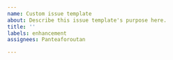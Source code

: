 ```yaml
---
name: Custom issue template
about: Describe this issue template's purpose here.
title: ''
labels: enhancement
assignees: Panteaforoutan

---
```



